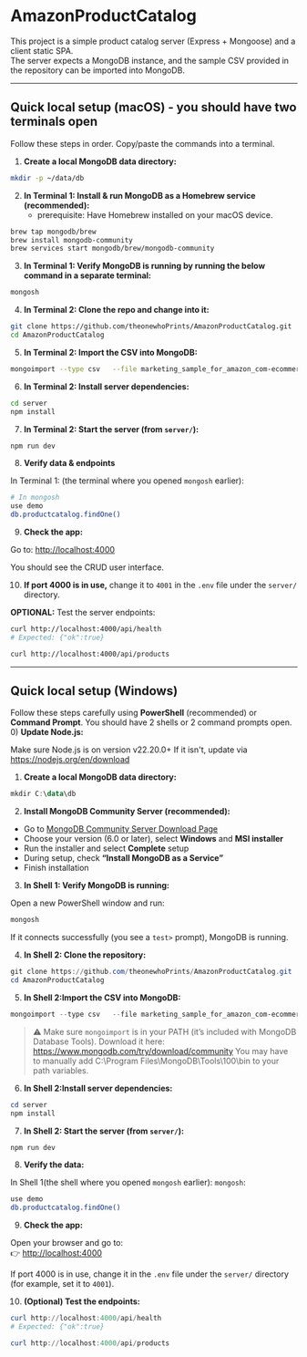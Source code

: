 # AmazonProductCatalog

This project is a simple product catalog server (Express + Mongoose) and a client static SPA.  
The server expects a MongoDB instance, and the sample CSV provided in the repository can be imported into MongoDB.

---

## Quick local setup (macOS) - you should have two terminals open 

Follow these steps in order. Copy/paste the commands into a terminal. 

1) **Create a local MongoDB data directory:**

```bash
mkdir -p ~/data/db
```

2) **In Terminal 1: Install & run MongoDB as a Homebrew service (recommended):**
   - prerequisite: Have Homebrew installed on your macOS device.

```bash
brew tap mongodb/brew
brew install mongodb-community
brew services start mongodb/brew/mongodb-community
```

3) **In Terminal 1: Verify MongoDB is running by running the below command in a separate terminal:**

```bash
mongosh
```

4) **In Terminal 2: Clone the repo and change into it:**

```bash
git clone https://github.com/theonewhoPrints/AmazonProductCatalog.git
cd AmazonProductCatalog
```

5) **In Terminal 2: Import the CSV into MongoDB:**

```bash
mongoimport --type csv   --file marketing_sample_for_amazon_com-ecommerce__20200101_20200131__10k_data.csv   --headerline   --db demo   --collection productcatalog
```

6) **In Terminal 2: Install server dependencies:**

```bash
cd server
npm install
```

7) **In Terminal 2: Start the server (from `server/`):**

```bash
npm run dev
```

8) **Verify data & endpoints**

In Terminal 1: (the terminal where you opened `mongosh` earlier):

```bash
# In mongosh
use demo
db.productcatalog.findOne()
```

9) **Check the app:**

Go to: [http://localhost:4000](http://localhost:4000)

You should see the CRUD user interface.

10) **If port 4000 is in use,** change it to `4001` in the `.env` file under the `server/` directory.

**OPTIONAL:** Test the server endpoints:

```bash
curl http://localhost:4000/api/health
# Expected: {"ok":true}

curl http://localhost:4000/api/products
```

---

## Quick local setup (Windows)

Follow these steps carefully using **PowerShell** (recommended) or **Command Prompt**. You should have 2 shells or 2 command prompts open.
0) **Update Node.js:**

Make sure Node.js is on version v22.20.0+
If it isn't, update via https://nodejs.org/en/download

1) **Create a local MongoDB data directory:**

```powershell
mkdir C:\data\db
```

2) **Install MongoDB Community Server (recommended):**

- Go to [MongoDB Community Server Download Page](https://www.mongodb.com/try/download/community)
- Choose your version (6.0 or later), select **Windows** and **MSI installer**
- Run the installer and select **Complete** setup
- During setup, check **“Install MongoDB as a Service”**
- Finish installation

3) **In Shell 1: Verify MongoDB is running:**

Open a new PowerShell window and run:

```powershell
mongosh
```

If it connects successfully (you see a `test>` prompt), MongoDB is running.

4) **In Shell 2: Clone the repository:**

```powershell
git clone https://github.com/theonewhoPrints/AmazonProductCatalog.git
cd AmazonProductCatalog
```

5) **In Shell 2:Import the CSV into MongoDB:**

```powershell
mongoimport --type csv   --file marketing_sample_for_amazon_com-ecommerce__20200101_20200131__10k_data.csv   --headerline   --db demo   --collection productcatalog
```

> ⚠️ Make sure `mongoimport` is in your PATH (it’s included with MongoDB Database Tools).
> Download it here: https://www.mongodb.com/try/download/community
> You may have to manually add C:\Program Files\MongoDB\Tools\100\bin to your path variables.

6) **In Shell 2:Install server dependencies:**

```powershell
cd server
npm install
```

7) **In Shell 2: Start the server (from `server/`):**

```powershell
npm run dev
```

8) **Verify the data:**

In Shell 1(the shell where you opened `mongosh` earlier): `mongosh`:

```bash
use demo
db.productcatalog.findOne()
```

9) **Check the app:**

Open your browser and go to:  
👉 [http://localhost:4000](http://localhost:4000)

If port 4000 is in use, change it in the `.env` file under the `server/` directory (for example, set it to `4001`).

10) **(Optional) Test the endpoints:**

```powershell
curl http://localhost:4000/api/health
# Expected: {"ok":true}

curl http://localhost:4000/api/products
```
